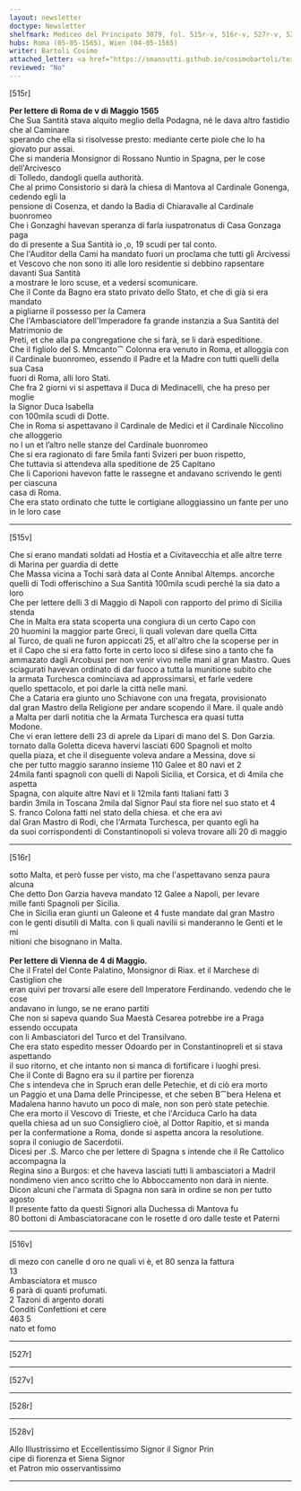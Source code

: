 ```yaml
---
layout: newsletter
doctype: Newsletter
shelfmark: Mediceo del Principato 3079, fol. 515r-v, 516r-v, 527r-v, 528r-v
hubs: Roma (05-05-1565), Wien (04-05-1565)
writer: Bartoli Cosimo
attached_letter: <a href="https://smansutti.github.io/cosimobartoli/texts/2977_064/">2977_064</a>
reviewed: "No"
---
```


[515r]  
  
  
<strong>Per lettere di Roma de v di Maggio 1565</strong>  
Che Sua Santità stava alquito meglio della Podagna, né le dava altro fastidio che al Caminare  
sperando che ella si risolvesse presto: mediante certe piole che lo ha giovato pur assai.  
Che si manderia Monsignor di Rossano Nuntio in Spagna, per le cose dell'Arcivesco  
di Tolledo, dandogli quella authorità.  
Che al primo Consistorio si darà la chiesa di Mantova al Cardinale Gonenga, cedendo egli la  
pensione di Cosenza, et dando la Badia di Chiaravalle al Cardinale buonromeo  
Che i Gonzaghi havevan speranza di farla iuspatronatus di Casa Gonzaga paga  
do di presente a Sua Santità io ,o, 19 scudi per tal conto.  
Che l'Auditor della Cami ha mandato fuori un proclama che tutti gli Arcivessi  
et Vescovo che non sono iti alle loro residentie si debbino rapsentare davanti Sua Santità  
a mostrare le loro scuse, et a vedersi scomunicare.  
Che il Conte da Bagno era stato privato dello Stato, et che di già si era mandato  
a pigliarne il possesso per la Camera  
Che l'Ambasciatore dell'Imperadore fa grande instanzia a Sua Santità del Matrimonio de  
Preti, et che alla pa congregatione che si farà, se li darà espeditione.  
Che il figliolo del S. Mmcanto⁀ Colonna era venuto in Roma, et alloggia con  
il Cardinale buonromeo, essendo il Padre et la Madre con tutti quelli della sua Casa  
fuori di Roma, alli loro Stati.  
Che fra 2 giorni vi si aspettava il Duca di Medinacelli, che ha preso per moglie  
la Signor Duca Isabella  
con 100mila scudi di Dotte.  
Che in Roma si aspettavano il Cardinale de Medici et il Cardinale Niccolino che alloggerio  
no l un et l’altro nelle stanze del Cardinale buonromeo  
Che si era ragionato di fare 5mila fanti Svizeri per buon rispetto,  
Che tuttavia si attendeva alla speditione de 25 Capitano  
Che li Caporioni havevon fatte le rassegne et andavano scrivendo le genti per ciascuna  
casa di Roma.  
Che era stato ordinato che tutte le cortigiane alloggiassino un fante per uno  
in le loro case  
  
---  

[515v]  
  
  
Che si erano mandati soldati ad Hostia et a Civitavecchia et alle altre terre  
di Marina per guardia di dette  
Che Massa vicina a Tochi sarà data al Conte Annibal Altemps. ancorche  
quelli di Todi offerischino a Sua Santità 100mila scudi perché la sia dato a loro  
Che per lettere delli 3 di Maggio di Napoli con rapporto del primo di Sicilia stenda  
Che in Malta era stata scoperta una congiura di un certo Capo con  
20 huomini la maggior parte Greci, li quali volevan dare quella Citta  
al Turco, de quali ne furon appiccati 25, et all'altro che la scoperse per in  
et il Capo che si era fatto forte in certo loco si difese sino a tanto che fa  
ammazato dagli Arcobusi per non venir vivo nelle mani al gran Mastro. Ques  
sciagurati havevan ordinato di dar fuoco a tutta la munitione subito che  
la armata Turchesca cominciava ad approssimarsi, et farle vedere  
quello spettacolo, et poi darle la città nelle mani.  
Che a Cataria era giunto uno Schiavone con una fregata, provisionato  
dal gran Mastro della Religione per andare scopendo il Mare. il quale andò  
a Malta per darli notitia che la Armata Turchesca era quasi tutta  
Modone.  
Che vi eran lettere delli 23 di aprele da Lipari di mano del S. Don Garzia.  
tornato dalla Goletta diceva havervi lasciati 600 Spagnoli et molto  
quella piaza, et che il diseguente voleva andare a Messina, dove si  
che per tutto maggio saranno insieme 110 Galee et 80 navi et 2  
24mila fanti spagnoli con quelli di Napoli Sicilia, et Corsica, et di 4mila che aspetta  
Spagna, con alquite altre Navi et li 12mila fanti Italiani fatti 3  
bardin 3mila in Toscana 2mila dal Signor Paul sta fiore nel suo stato et 4  
S. franco Colona fatti nel stato della chiesa. et che era avi  
dal Gran Mastro di Rodi, che l'Armata Turchesca, per quanto egli ha  
da suoi corrispondenti di Constantinopoli si voleva trovare alli 20 di maggio  
  
---  

[516r]  
  
  
sotto Malta, et però fusse per visto, ma che l'aspettavano senza paura alcuna  
Che detto Don Garzia haveva mandato 12 Galee a Napoli, per levare  
mille fanti Spagnoli per Sicilia.  
Che in Sicilia eran giunti un Galeone et 4 fuste mandate dal gran Mastro  
con le genti disutili di Malta. con li quali navilii si manderanno le Genti et le mi  
nitioni che bisognano in Malta.  
<br/><strong>Per lettere di Vienna de 4 di Maggio.</strong>  
Che il Fratel del Conte Palatino, Monsignor di Riax. et il Marchese di Castiglion che  
eran quivi per trovarsi alle esere dell Imperatore Ferdinando. vedendo che le cose  
andavano in lungo, se ne erano partiti  
Che non si sapeva quando Sua Maestà Cesarea potrebbe ire a Praga essendo occupata  
con li Ambasciatori del Turco et del Transilvano.  
Che era stato espedito messer Odoardo per in Constantinopreli et si stava aspettando  
il suo ritorno, et che intanto non si manca di fortificare i luoghi presi.  
Che il Conte di Bagno era su il partire per fiorenza  
Che s intendeva che in Spruch eran delle Petechie, et di ciò era morto  
un Paggio et una Dama delle Principesse, et che seben B⁀bera Helena et  
Madalena hanno havuto un poco di male, non son però state petechie.  
Che era morto il Vescovo di Trieste, et che l'Arciduca Carlo ha data  
quella chiesa ad un suo Consigliero cioè, al Dottor Rapitio, et si manda  
per la confermatione a Roma, donde si aspetta ancora la resolutione.  
sopra il coniugio de Sacerdotii.  
Dicesi per .S. Marco che per lettere di Spagna s intende che il Re Cattolico accompagna la  
Regina sino a Burgos: et che haveva lasciati tutti li ambasciatori a Madril  
nondimeno vien anco scritto che lo Abboccamento non darà in niente.  
Dicon alcuni che l'armata di Spagna non sarà in ordine se non per tutto agosto  
Il presente fatto da questi Signori alla Duchessa di Mantova fu  
80 bottoni di Ambasciatoracane con le rosette d oro dalle teste et Paterni  
  
---  

[516v]  
  
  
di mezo con canelle d oro ne quali vi è, et 80 senza la fattura  
13  
Ambasciatora et musco  
6 parà di quanti profumati.  
2 Tazoni di argento dorati  
Conditi Confettioni et cere  
463 5  
nato et fomo  
  
---  

[527r]  
  
  
  
---  

[527v]  
  
  
  
---  

[528r]  
  
  
  
---  

[528v]  
  
  
Allo Illustrissimo et Eccellentissimo Signor il Signor Prin  
cipe di fiorenza et Siena Signor  
et Patron mio osservantissimo  
  
---  

